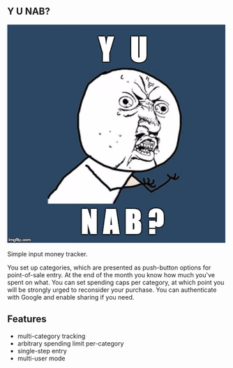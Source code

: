Y U NAB?
--------

![y u nab?](yunab.jpg)

Simple input money tracker.

You set up categories, which are presented as push-button options for point-of-sale entry. At the end of the month you know how much you've spent on what. You can set spending caps per category, at which point you will be strongly urged to reconsider your purchase. You can authenticate with Google and enable sharing if you need.

## Features
* multi-category tracking
* arbitrary spending limit per-category
* single-step entry
* multi-user mode

